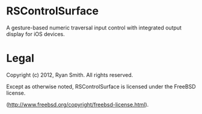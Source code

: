 RSControlSurface
================
A gesture-based numeric traversal input control with integrated output display for iOS devices.


Legal
===
Copyright (c) 2012, Ryan Smith. All rights reserved.

Except as otherwise noted, RSControlSurface is licensed under the FreeBSD license.

(http://www.freebsd.org/copyright/freebsd-license.html).